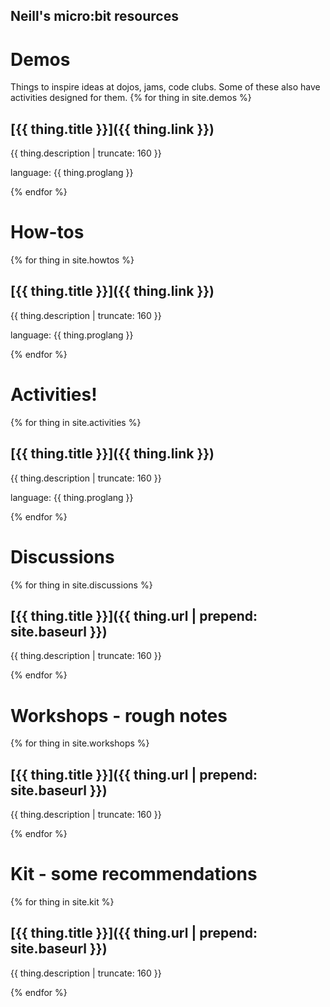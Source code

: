 ## Neill's micro:bit resources

# Demos

Things to inspire ideas at dojos, jams, code clubs.  Some of these also have activities designed for them.
{% for thing in site.demos %}

## [{{ thing.title }}]({{ thing.link }})

<p class="post-excerpt">{{ thing.description | truncate: 160 }}</p>
<p>language: {{ thing.proglang }}</p>


{% endfor %}   


# How-tos

{% for thing in site.howtos %}

## [{{ thing.title }}]({{ thing.link }})

<p class="post-excerpt">{{ thing.description | truncate: 160 }}</p>
<p>language: {{ thing.proglang }}</p>

{% endfor %}   


# Activities!

{% for thing in site.activities %}

## [{{ thing.title }}]({{ thing.link }})

<p class="post-excerpt">{{ thing.description | truncate: 160 }}</p>
<p>language: {{ thing.proglang }}</p>

{% endfor %}    

# Discussions

{% for thing in site.discussions %}

## [{{ thing.title }}]({{ thing.url | prepend: site.baseurl }})

<p class="post-excerpt">{{ thing.description | truncate: 160 }}</p>

{% endfor %}   

# Workshops - rough notes

{% for thing in site.workshops %}

## [{{ thing.title }}]({{ thing.url | prepend: site.baseurl }})

<p class="post-excerpt">{{ thing.description | truncate: 160 }}</p>

{% endfor %}   

# Kit - some recommendations

{% for thing in site.kit %}

## [{{ thing.title }}]({{ thing.url | prepend: site.baseurl }})

<p class="post-excerpt">{{ thing.description | truncate: 160 }}</p>

{% endfor %}   